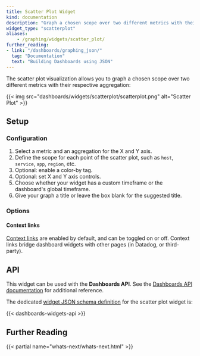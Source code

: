 ```yaml
---
title: Scatter Plot Widget
kind: documentation
description: "Graph a chosen scope over two different metrics with their respective aggregation"
widget_type: "scatterplot"
aliases:
    - /graphing/widgets/scatter_plot/
further_reading:
- link: "/dashboards/graphing_json/"
  tag: "Documentation"
  text: "Building Dashboards using JSON"
---
```


The scatter plot visualization allows you to graph a chosen scope over two different metrics with their respective aggregation:

{{< img src="dashboards/widgets/scatterplot/scatterplot.png" alt="Scatter Plot" >}}

## Setup

### Configuration

1. Select a metric and an aggregation for the X and Y axis.
1. Define the scope for each point of the scatter plot, such as `host`, `service`, `app`, `region`, etc.
1. Optional: enable a color-by tag.
1. Optional: set X and Y axis controls.
1. Choose whether your widget has a custom timeframe or the dashboard's global timeframe.
1. Give your graph a title or leave the box blank for the suggested title.

### Options

#### Context links

[Context links][1] are enabled by default, and can be toggled on or off. Context links bridge dashboard widgets with other pages (in Datadog, or third-party).
## API

This widget can be used with the **Dashboards API**. See the [Dashboards API documentation][2] for additional reference.

The dedicated [widget JSON schema definition][3] for the scatter plot widget is:

{{< dashboards-widgets-api >}}

## Further Reading

{{< partial name="whats-next/whats-next.html" >}}


[1]: /dashboards/guide/context-links/
[2]: /api/v1/dashboards/
[3]: /dashboards/graphing_json/widget_json/

